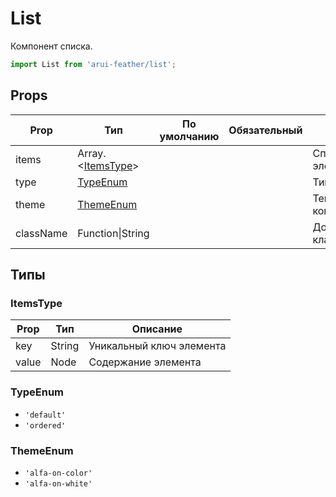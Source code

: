 # List

Компонент списка.

```javascript
import List from 'arui-feather/list';
```




## Props


| Prop  | Тип  | По умолчанию | Обязательный | Описание |
| ----- | ---- | ------------ | ------------ |----------|
| items | Array.<[ItemsType](#ItemsType)> |  |  | Список элементов |
| type | [TypeEnum](#TypeEnum) |  |  | Тип списка |
| theme | [ThemeEnum](#ThemeEnum) |  |  | Тема компонента |
| className | Function\|String |  |  | Дополнительный класс |







## Типы




### <a id="ItemsType"></a>ItemsType

| Prop  | Тип  | Описание |
| ----- | ---- |----------|
| key | String | Уникальный ключ элемента |
| value | Node | Содержание элемента |







### <a id="TypeEnum"></a>TypeEnum

 * `'default'`
 * `'ordered'`


### <a id="ThemeEnum"></a>ThemeEnum

 * `'alfa-on-color'`
 * `'alfa-on-white'`



